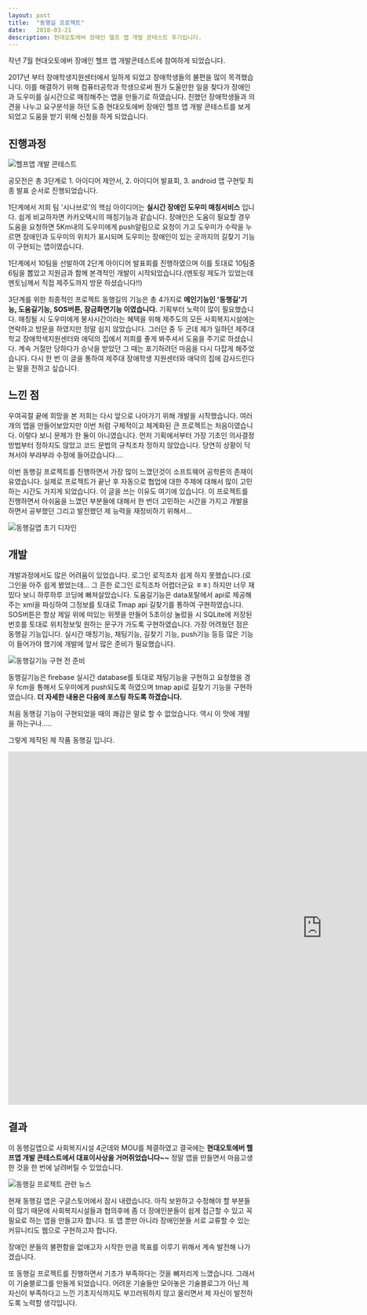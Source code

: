 ```yaml
---
layout: post
title:  "동행길 프로젝트"
date:   2018-03-21
description: 현대오토에버 장애인 헬프 앱 개발 콘테스트 후기입니다.
---
```


<p class="intro"><span class="dropcap">작</span>년 7월 현대오토에버 장애인 헬프 앱 개발콘테스트에 참여하게 되었습니다.</p>

2017년 부터 장애학생지원센터에서 일하게 되었고 장애학생들의 불편을 많이 목격했습니다. 이를 해결하기 위해 컴퓨터공학과 학생으로써 뭔가 도울만한 일을 찾다가 장애인과 도우미를 실시간으로 매칭해주는 앱을 만들기로 하였습니다. 친했던 장애학생들과 의견을 나누고 요구분석을 하던 도중 현대오토에버 장애인 헬프 앱 개발 콘테스트를 보게되었고 도움을 받기 위해 신청을 하게 되었습니다.

## 진행과정


![헬프앱 개발 콘테스트](/assets/img/helpapp.jpg)

공모전은 총 3단계로 1. 아이디어 제안서, 2. 아이디어 발표회, 3. android 앱 구현및 최종 발표 순서로 진행되었습니다.

1단계에서 저희 팀 '시나브로'의 핵심 아이디어는 __실시간 장애인 도우미 매칭서비스__ 입니다. 쉽게 비교하자면 카카오택시의 매칭기능과 같습니다.
장애인은 도움이 필요할 경우 도움을 요청하면 5Km내의 도우미에게 push알림으로 요청이 가고 도우미가 수락을 누르면 장애인과 도우미의 위치가 표시되며 도우미는 장애인이 있는 곳까지의 길찾기 기능이 구현되는 앱이였습니다.

1단계에서 10팀을 선발하여 2단계 아이디어 발표회를 진행하였으며 이를 토대로 10팀중 6팀을 뽑았고 지원금과 함께 본격적인 개발이 시작되었습니다.(멘토링 제도가 있었는데 멘토님께서 직접 제주도까지 방문 하셨습니다!!)


3단계를 위한 최종적인 프로젝트 동행길의 기능은 총 4가지로 __메인기능인 '동행길'기능, 도움길기능, SOS버튼, 잠금화면기능 이였습니다.__
기획부터 노력이 많이 필요했습니다. 매칭될 시 도우미에게 봉사시간이라는 혜택을 위해 제주도의 모든 사회복지시설에는 연락하고 방문을 하였지만 정말 쉽지 않았습니다. 그러던 중 두 군데 제가 일하던 제주대학교 장애학색지원센터와 애덕의 집에서 저희를 좋게 봐주셔서 도움을 주기로 하셨습니다. 계속 거절만 당하다가 승낙을 받았던 그 때는 포기하려던 마음을 다시 다잡게 해주었습니다. 다시 한 번 이 글을 통하여 제주대 장애학생 지원센터와 애덕의 집에 감사드린다는 말을 전하고 싶습니다.


## 느낀 점


우여곡절 끝에 희망을 본 저희는 다시 앞으로 나아가기 위해 개발을 시작했습니다. 여러 개의 앱을 만들어보았지만 이번 처럼 구체적이고 체계화된 큰 프로젝트는 처음이였습니다. 이렇다 보니 문제가 한 둘이 아니였습니다. 먼저 기획에서부터 가장 기초인 의사결정방법부터 정하지도 않았고 코드 문법의 규칙조차 정하지 않았습니다. 당연히 상황이 닥쳐서야 부랴부랴 수정에 들어갔습니다....  

이번 동행길 프로젝트를 진행하면서 가장 많이 느꼈던것이 소프트웨어 공학론의 존재이유였습니다. 실제로 프로젝트가 끝난 후 자동으로 협업에 대한 주제에 대해서 많이 고민하는 시간도 가지게 되었습니다. 이 글을 쓰는 이유도 여기에 있습니다. 이 프로젝트를 진행하면서 아쉬움을 느꼈던 부분들에 대해서 한 번더 고민하는 시간을 가지고 개발을 하면서 공부했던 그리고 발전했던 제 능력을 재정비하기 위해서...

![동행길앱 초기 디자인](/assets/img/content.jpg)


## 개발


개발과정에서도 많은 어려움이 있었습니다. 로그인 로직조차 쉽게 하지 못했습니다.(로그인을 아주 쉽게 봤었는데... 그 흔한 로그인 로직조차 어렵더군요 ㅎㅎ) 하지만 너무 재밌다 보니 하루하루 코딩에 빠져살았습니다. 도움길기능은 data포탈에서 api로 제공해주는 xml을 파싱하여 그정보를 토대로 Tmap api 길찾기를 통하여 구현하였습니다. SOS버튼은 항상 제일 위에 떠있는 위젯을 만들어 5초이상 눌렀을 시 SQLite에 저장된 번호를 토대로 위치정보및 원하는 문구가 가도록 구현하였습니다. 가장 어려웠던 점은 동행길 기능입니다. 실시간 매칭기능, 채팅기능, 길찾기 기능, push기능 등등 많은 기능이 들어가야 했기에 개발에 앞서 많은 준비가 필요했습니다.


![동행길기능 구현 전 준비](/assets/img/accompany.jpg)

동행길기능은 firebase 실시간 database를 토대로 채팅기능을 구현하고 요청했을 경우 fcm을 통해서 도우미에게 push되도록 하였으며 tmap api로 길찾기 기능을 구현하였습니다. __더 자세한 내용은 다음에 포스팅 하도록 하겠습니다.__

처음 동행길 기능이 구현되었을 때의 쾌감은 말로 할 수 없었습니다. 역시 이 맛에 개발을 하는구나.....

그렇게 제작된 제 작품 동행길 입니다.


<iframe width="1280" height="720" src="https://www.youtube.com/embed/l8nAOT69Hcg" frameborder="0" allow="autoplay; encrypted-media" allowfullscreen></iframe>

## 결과


이 동행길앱으로 사회복지시설 4군데와 MOU를 체결하였고 결국에는 __현대오토에버 헬프앱 개발 콘테스트에서 대표이사상을 거머쥐었습니다~~__ 정말 앱을 만들면서 마음고생한 것을 한 번에 날려버릴 수 있었습니다. 	 

![동행길 프로젝트 관련 뉴스](/assets/img/news.jpg)


현재 동행길 앱은 구글스토어에서 잠시 내렸습니다. 아직 보완하고 수정해야 할 부분들이 많기 때문에 사회복지시설들과 협의후에 좀 더 장애인분들이 쉽게 접근할 수 있고 꼭 필요로 하는 앱을 만들고자 합니다. 또 앱 뿐만 아니라 장애인분들 서로 교류할 수 있는 커뮤니티도 웹으로 구현하고자 합니다.

장애인 분들의 불편함을 없애고자 시작한 만큼 목표를 이루기 위해서 계속 발전해 나가겠습니다.

또 동행길 프로젝트를 진행하면서 기초가 부족하다는 것을 뼈저리게 느꼈습니다. 그래서 이 기술블로그를 만들게 되었습니다. 어려운 기술들만 모아놓은 기술블로그가 아닌 제 자신이 부족하다고 느낀 기초지식까지도 부끄러워하지 않고 올리면서 제 자신이 발전하도록 노력할 생각입니다.
